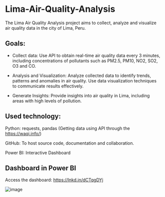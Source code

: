 # Lima-Air-Quality-Analysis

The Lima Air Quality Analysis project aims to collect, analyze and visualize air quality data in the city of Lima, Peru.

## Goals:

* Collect data: Use API to obtain real-time air quality data every 3 minutes, including concentrations of pollutants such as PM2.5, PM10, NO2, SO2, O3 and CO.

* Analysis and Visualization: Analyze collected data to identify trends, patterns and anomalies in air quality. Use data visualization techniques to communicate results effectively.

* Generate Insights: Provide insights into air quality in Lima, including areas with high levels of pollution.


## Used technology:

Python: requests, pandas (Getting data using API through the https://waqi.info/)

GitHub: To host source code, documentation and collaboration.

Power BI: Interactive Dashboard

## Dashboard in Power BI

Access the dashboard: https://lnkd.in/dCTqgDYj

![image](https://github.com/haroldeustaquio/Lima-Air-Quality-Analysis/assets/138983271/d5a81154-e7a6-4336-a7f3-a5ffa5165548)

